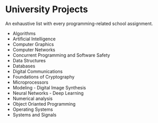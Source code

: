 # University Projects
An exhaustive list with every programming-related school assignment.

* Algorithms
* Artificial Intelligence
* Computer Graphics
* Computer Networks
* Concurrent Programming and Software Safety
* Data Structures
* Databases
* Digital Communications
* Foundations of Cryptography
* Microprocessors
* Modeling - Digital Image Synthesis
* Neural Networks - Deep Learning
* Numerical analysis
* Object Orianted Programming
* Operating Systems
* Systems and Signals
